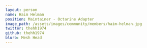 ```yaml
---
layout: person
name: Haim Helman
position: Maintainer - Octarine Adapter
image_path: /assets/images/community/members/haim-helman.jpg
twitter: thehh1974
github: thehh1974
blurb: Mesh Head
---
```

